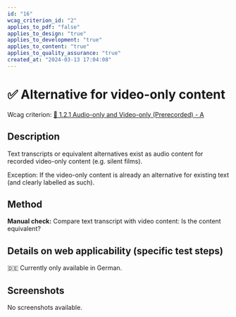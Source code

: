 ```yaml
---
id: "16"
wcag_criterion_id: "2"
applies_to_pdf: "false"
applies_to_design: "true"
applies_to_development: "true"
applies_to_content: "true"
applies_to_quality_assurance: "true"
created_at: "2024-03-13 17:04:08"
---
```


# ✅ Alternative for video-only content

Wcag criterion: [📜 1.2.1 Audio-only and Video-only (Prerecorded) - A](..)

## Description

Text transcripts or equivalent alternatives exist as audio content for recorded video-only content (e.g. silent films).

Exception: If the video-only content is already an alternative for existing text (and clearly labelled as such).

## Method

**Manual check:** Compare text transcript with video content: Is the content equivalent?

## Details on web applicability (specific test steps)

🇩🇪 Currently only available in German.

## Screenshots

No screenshots available.
